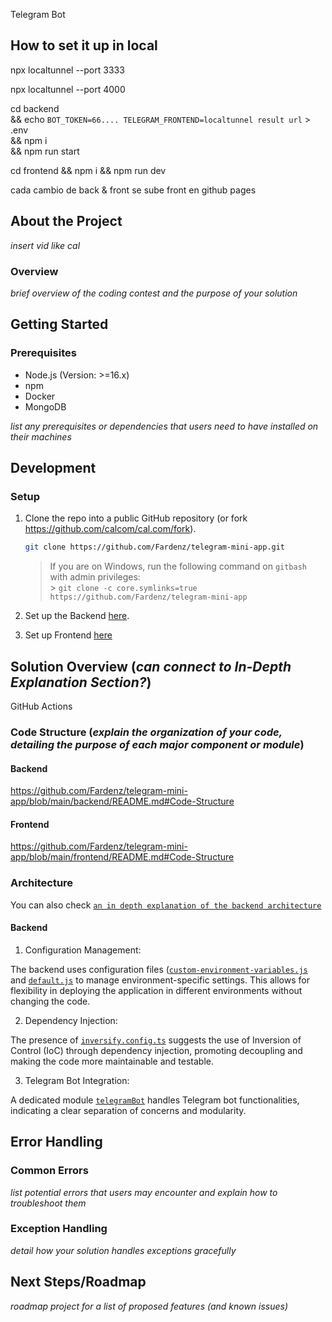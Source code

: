 Telegram Bot

## How to set it up in local

npx localtunnel --port 3333

npx localtunnel --port 4000


cd backend \
 && echo `BOT_TOKEN=66....
TELEGRAM_FRONTEND=localtunnel result url` > .env\
 &&  npm i \
 && npm run start

cd frontend && npm i && npm run dev

cada cambio de back & front se sube
front en github pages

<!-- ABOUT THE PROJECT -->

## About the Project
_insert vid like cal_

### Overview
_brief overview of the coding contest and the purpose of your solution_

<!-- GETTING STARTED -->

## Getting Started

### Prerequisites
- Node.js (Version: >=16.x)
- npm
- Docker
- MongoDB

_list any prerequisites or dependencies that users need to have installed on their machines_

## Development

### Setup 

1. Clone the repo into a public GitHub repository (or fork https://github.com/calcom/cal.com/fork).

    ```sh
   git clone https://github.com/Fardenz/telegram-mini-app.git
   ```
    
   > If you are on Windows, run the following command on `gitbash` with admin privileges: <br> > `git clone -c core.symlinks=true https://github.com/Fardenz/telegram-mini-app` <br>

2. Set up the Backend [here](https://github.com/Fardenz/telegram-mini-app/blob/main/backend/README.md). 

3. Set up Frontend [here](https://github.com/Fardenz/telegram-mini-app/blob/main/frontend/README.md)


## Solution Overview (_can connect to In-Depth Explanation Section?_)

GitHub Actions

### Code Structure (_explain the organization of your code, detailing the purpose of each major component or module_)

#### Backend
https://github.com/Fardenz/telegram-mini-app/blob/main/backend/README.md#Code-Structure
      
#### Frontend
https://github.com/Fardenz/telegram-mini-app/blob/main/frontend/README.md#Code-Structure

### Architecture 

You can also check [`an in depth explanation of the backend architecture`](https://github.com/Fardenz/telegram-mini-app/blob/main/frontend/README.md#Code-Structure)

#### Backend

1. Configuration Management:

The backend uses configuration files ([`custom-environment-variables.js`](https://github.com/Fardenz/telegram-mini-app/blob/main/backend/config/custom-environment-variables.js) and [`default.js`](https://github.com/Fardenz/telegram-mini-app/blob/main/backend/config/default.js) to manage environment-specific settings. This allows for flexibility in deploying the application in different environments without changing the code.

2. Dependency Injection:

The presence of [`inversify.config.ts`](https://github.com/Fardenz/telegram-mini-app/blob/main/backend/src/inversify.config.ts) suggests the use of Inversion of Control (IoC) through dependency injection, promoting decoupling and making the code more maintainable and testable.

3. Telegram Bot Integration:

A dedicated module [`telegramBot`](https://github.com/Fardenz/telegram-mini-app/tree/main/backend/src/telegramBot) handles Telegram bot functionalities, indicating a clear separation of concerns and modularity.


## Error Handling

### Common Errors
_list potential errors that users may encounter and explain how to troubleshoot them_

### Exception Handling
_detail how your solution handles exceptions gracefully_

## Next Steps/Roadmap
_roadmap project for a list of proposed features (and known issues)_




